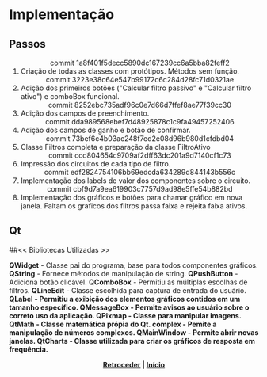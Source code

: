 # Implementação


## Passos

<ol>
	<div align="center">commit 1a8f401f5decc5890dc167239cc6a5bba82feff2</div>
	<li>	Criação de todas as classes com protótipos. Métodos sem função.</li>
	<div align="center">commit 3223e38c64e547b99172c6c284d28fc71d0321ae</div>
	<li>	Adição dos primeiros botões ("Calcular filtro passivo" e "Calcular filtro ativo") e comboBox funcional.</li>
	<div align="center">commit 8252ebc735adf96c0e7d66d7ffef8ae77f39cc30</div>
	<li>	Adição dos campos de preenchimento.</li>
	<div align="center">commit  dda989568ebef7d48925878c1c9fa49457252406</div>
	<li>	Adição dos campos de ganho e botão de confirmar.</li>
	<div align="center">commit  73bef6c4b03ac248f7ed2e08d96b980d1cfdbd04</div>
	<li>	Classe Filtros completa e preparação da classe FiltroAtivo </li>
	<div align="center">commit  ccd804654c9709af2dff63dc201a9d7140cf1c73</div>
	<li>	Impressão dos circuitos de cada tipo de filtro. </li>
	<div align="center">commit  edf2824754106bb69edcda634289d844143b556c</div>
	<li>	Implementação dos labels de valor dos componentes sobre o circuito. </li>
	<div align="center">commit  cbf9d7a9ea619903c7757d9ad98e5ffe54b882bd</div>
	<li>	Implementação dos gráficos e botões para chamar gráfico em nova janela. Faltam
os graficos dos filtros passa faixa e rejeita faixa ativos.	</li>
	
</ol>

## Qt
##<< Bibliotecas Utilizadas >>

<strong>QWidget</strong> -
	Classe pai do programa, base para todos componentes gráficos.
<strong>QString</strong> -
	Fornece métodos de manipulação de string.
<strong>QPushButton</strong> -
	Adiciona botão clicável.
<strong>QComboBox</strong> -
	Permitiu as múltiplas escolhas de filtros.
<strong>QLineEdit</strong> - 
	Classe escolhida para captura de entrada do usuário.
<strong><strong>QLabel</strong> -
	Permitiu a exibição dos elementos gráficos contidos em um tamanho específico.
<strong>QMessageBox</strong> -
	Permite avisos ao usuário sobre o correto uso da aplicação.
<strong>QPixmap</strong> -
	Classe para manipular imagens.
<strong>QtMath</strong> -
	Classe matemática própia do Qt.
<strong>complex</strong> -
	Pemite a manipulação de números complexos.
<strong>QMainWindow</strong> -
	Permite abrir novas janelas.
<strong>QtCharts</strong> -
	Classe utilizada para criar os gráficos de resposta em frequência.

<div align="center">

[Retroceder](projeto.md) | [Início](analise.md)

</div>